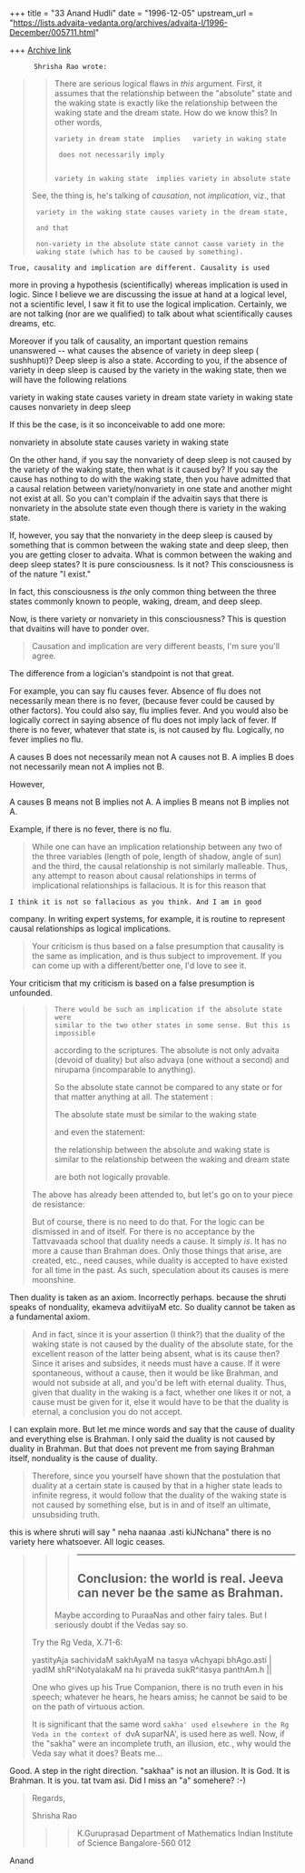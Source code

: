 +++
title = "33 Anand Hudli"
date = "1996-12-05"
upstream_url = "https://lists.advaita-vedanta.org/archives/advaita-l/1996-December/005711.html"

+++
[Archive link](https://lists.advaita-vedanta.org/archives/advaita-l/1996-December/005711.html)

          Shrisha Rao wrote:

> >
> >    There are serious logical flaws in *this* argument. First, it assumes
> >    that the relationship between the "absolute" state and the waking
> >    state is exactly like the relationship between the waking state
> >    and the dream state. How do we know this? In other words,
> >
> >     variety in dream state  implies   variety in waking state
> >
> >      does not necessarily imply
> >
> >
> >     variety in waking state  implies variety in absolute state
>
> See, the thing is, he's talking of *causation*, not *implication*,
> viz., that
>
>      variety in the waking state causes variety in the dream state,
>
>      and that
>
>      non-variety in the absolute state cannot cause variety in the
>      waking state (which has to be caused by something).
>

    True, causality and implication are different. Causality is used
   more in proving a hypothesis (scientifically) whereas implication
   is used in logic. Since I believe we are discussing the issue at
   hand at a logical level, not a scientific level, I saw it fit to use
   the logical implication. Certainly, we are not talking (nor are we
   qualified)
   to talk about what scientifically causes dreams, etc.


   Moreover if you talk of causality, an important question remains
   unanswered -- what causes the absence of variety in deep sleep (
   sushhupti)? Deep sleep is also a state. According to you, if
   the absence of variety in deep sleep is caused by the variety
   in the waking state, then we will have the following relations

   variety in waking state causes variety in dream state
   variety in waking state causes nonvariety in deep sleep

   If this be the case, is it so inconceivable to add one more:

   nonvariety in absolute state causes variety in waking state

  On the other hand, if you say the nonvariety of deep sleep is not
  caused by the variety of the waking state, then what is it caused by?
  If you say the cause has nothing to do with the waking state, then
  you have admitted that a causal relation between variety/nonvariety
  in one state and another might not exist at all. So you can't complain
  if the advaitin says that there is nonvariety in the absolute state
  even though there is variety in the waking state.

  If, however, you say that the nonvariety in the deep sleep is caused
  by something that is common between the waking state and deep sleep,
  then you are getting closer to advaita. What is common between the
  waking and deep sleep states? It is pure consciousness. Is it not?
  This consciousness is of the nature "I exist."

  In fact, this consciousness is *the* only common thing between the
  three states commonly known to people, waking, dream, and deep sleep.

  Now, is there variety or nonvariety in this consciousness? This is
  question that dvaitins will have to ponder over.


> Causation and implication are very different beasts, I'm sure you'll
> agree.

   The difference from a logician's standpoint is not that great.

   For example, you can say flu causes fever. Absence of flu does not
   necessarily mean there is no fever, (because fever could be caused by
   other factors). You could also say, flu implies fever. And you would
   also be logically correct in saying absence of flu does not imply
   lack of fever. If there is no fever, whatever that state is, is not caused
   by flu. Logically, no fever implies no flu.

   A causes B does not necessarily mean not A causes not B.
   A implies B does not necessarily mean not A implies not B.

   However,

   A causes B means not B implies not A.
   A implies B means not B implies not A.

   Example, if there is no fever, there is no flu.


>
> While one can have an implication relationship between any two of the
> three variables (length of pole, length of shadow, angle of sun) and
> the third, the causal relationship is not similarly malleable.  Thus,
> any attempt to reason about causal relationships in terms of
> implicational relationships is fallacious.  It is for this reason that

    I think it is not so fallacious as you think. And I am in good
   company. In writing expert systems, for example, it is routine
   to represent causal relationships as logical implications.

>
> Your criticism is thus based on a false presumption that causality is
> the same as implication, and is thus subject to improvement.  If you
> can come up with a different/better one, I'd love to see it.

  Your criticism that my criticism is based on a false presumption is
  unfounded.

>
> >     There would be such an implication if the absolute state were
> >     similar to the two other states in some sense. But this is impossible
> >    according to the scriptures. The absolute is not only advaita (devoid
> >    of duality) but also advaya (one without a second) and nirupama
> >    (incomparable to anything).
> >
> >    So the absolute state cannot be compared to any state or for that matter
> >    anything at all.  The statement :
> >
> >    The absolute state must be similar to the waking state
> >
> >    and even the statement:
> >
> >    the relationship between the absolute and waking state is similar
> >    to the relationship between the waking and dream state
> >
> >    are both not logically provable.
>
> The above has already been attended to, but let's go on to your piece
> de resistance:
>
> But of course, there is no need to do that.  For the logic can be
> dismissed in and of itself.  For there is no acceptance by the
> Tattvavaada school that duality needs a cause.  It simply *is*.  It
> has no more a cause than Brahman does.  Only those things that arise,
> are created, etc., need causes, while duality is accepted to have
> existed for all time in the past.  As such, speculation about its
> causes is mere moonshine.

  Then duality is taken as an axiom. Incorrectly perhaps. because
  the shruti speaks of nonduality, ekameva advitiiyaM etc. So duality
  cannot be taken as a fundamental axiom.

>
> And in fact, since it is your assertion (I think?) that the duality of
> the waking state is not caused by the duality of the absolute state,
> for the excellent reason of the latter being absent, what is its cause
> then?  Since it arises and subsides, it needs must have a cause.  If
> it were spontaneous, without a cause, then it would be like Brahman,
> and would not subside at all, and you'd be left with eternal duality.
> Thus, given that duality in the waking is a fact, whether one likes it
> or not, a cause must be given for it, else it would have to be that
> the duality is eternal, a conclusion you do not accept.
>

   I can explain more. But let me mince words and say that the cause
  of duality and everything else is Brahman.  I only said the duality
  is not caused by duality in Brahman. But that does not prevent me from
  saying Brahman itself, nonduality is the cause of duality.

> Therefore, since you yourself have shown that the postulation that
> duality at a certain state is caused by that in a higher state leads
> to infinite regress, it would follow that the duality of the waking
> state is not caused by something else, but is in and of itself an
> ultimate, unsubsiding truth.

  this is where shruti will say " neha naanaa .asti kiJNchana"
  there is no variety here whatsoever. All logic ceases.

>
> > > ------------------------------------------------------------------------
> > > Conclusion: the world is real. Jeeva can never be the same as
> > > Brahman.
> > > ----------------------------------------------------------------------
> >
> >   Maybe according to PuraaNas and other fairy tales. But I seriously doubt
> >   if the Vedas say so.
>
> Try the Rg Veda, X.71-6:
>
>    yastityAja sachividaM sakhAyaM na tasya vAchyapi bhAgo.asti  |
>    yadIM shR^iNotyalakaM na hi praveda sukR^itasya panthAm.h  ||
>
>    One who gives up his True Companion, there is no truth even in his
>    speech; whatever he hears, he hears amiss; he cannot be said to be on
>    the path of virtuous action.
>
> It is significant that the same word `sakha' used elsewhere in the Rg Veda
> in the context of `dvA suparNA', is used here as well.  Now, if the "sakha"
> were an incomplete truth, an illusion, etc., why would the Veda say what
> it does?  Beats me...
>

   Good. A step in the right direction. "sakhaa" is not an illusion. It is
  God. It is Brahman. It is you. tat tvam asi. Did I miss an "a" somehere?
  :-)

> Regards,
>
> Shrisha Rao
>
> > > K.Guruprasad
> > > Department of Mathematics
> > > Indian Institute of Science
> > > Bangalore-560 012

 Anand

